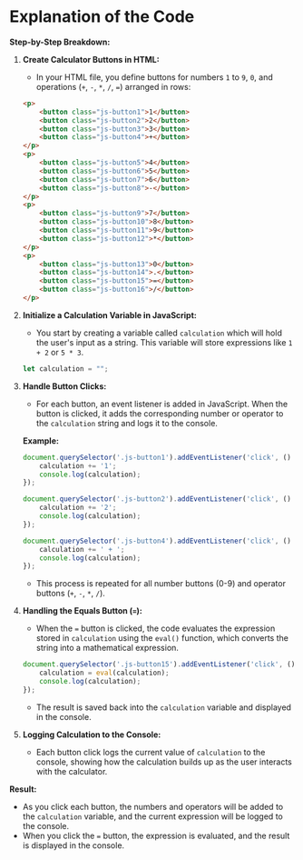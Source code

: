 
# Explanation of the Code

**Step-by-Step Breakdown:**

1. **Create Calculator Buttons in HTML:**
   - In your HTML file, you define buttons for numbers `1` to `9`, `0`, and operations (`+`, `-`, `*`, `/`, `=`) arranged in rows:

   ```html
   <p>
       <button class="js-button1">1</button>
       <button class="js-button2">2</button>
       <button class="js-button3">3</button>
       <button class="js-button4">+</button>
   </p>
   <p>
       <button class="js-button5">4</button>
       <button class="js-button6">5</button>
       <button class="js-button7">6</button>
       <button class="js-button8">-</button>
   </p>
   <p>
       <button class="js-button9">7</button>
       <button class="js-button10">8</button>
       <button class="js-button11">9</button>
       <button class="js-button12">*</button>
   </p>
   <p>
       <button class="js-button13">0</button>
       <button class="js-button14">.</button>
       <button class="js-button15">=</button>
       <button class="js-button16">/</button>
   </p>
   ```

2. **Initialize a Calculation Variable in JavaScript:**
   - You start by creating a variable called `calculation` which will hold the user's input as a string. This variable will store expressions like `1 + 2` or `5 * 3`.

   ```javascript
   let calculation = "";
   ```

3. **Handle Button Clicks:**
   - For each button, an event listener is added in JavaScript. When the button is clicked, it adds the corresponding number or operator to the `calculation` string and logs it to the console.

   **Example:**

   ```javascript
   document.querySelector('.js-button1').addEventListener('click', () => {
       calculation += '1';
       console.log(calculation);
   });

   document.querySelector('.js-button2').addEventListener('click', () => {
       calculation += '2';
       console.log(calculation);
   });

   document.querySelector('.js-button4').addEventListener('click', () => {
       calculation += ' + ';
       console.log(calculation);
   });
   ```

   - This process is repeated for all number buttons (0-9) and operator buttons (`+`, `-`, `*`, `/`).

4. **Handling the Equals Button (`=`):**
   - When the `=` button is clicked, the code evaluates the expression stored in `calculation` using the `eval()` function, which converts the string into a mathematical expression.

   ```javascript
   document.querySelector('.js-button15').addEventListener('click', () => {
       calculation = eval(calculation);
       console.log(calculation);
   });
   ```

   - The result is saved back into the `calculation` variable and displayed in the console.

5. **Logging Calculation to the Console:**
   - Each button click logs the current value of `calculation` to the console, showing how the calculation builds up as the user interacts with the calculator.

**Result:**

- As you click each button, the numbers and operators will be added to the `calculation` variable, and the current expression will be logged to the console.
- When you click the `=` button, the expression is evaluated, and the result is displayed in the console.
